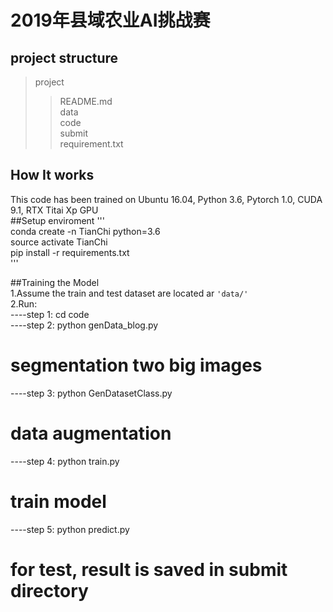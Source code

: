 2019年县域农业AI挑战赛
===================
project structure
-------------------
>project <br>
>> README.md <br>
>> data <br>
>> code <br>
>> submit <br>
>> requirement.txt <br>

How It works
------------------
This code has been trained on Ubuntu 16.04, Python 3.6, Pytorch 1.0, CUDA 9.1, RTX Titai Xp GPU <br>
##Setup enviroment
''' <br>
conda create -n TianChi python=3.6 <br>
source activate TianChi <br>
pip install -r requirements.txt <br>
''' <br>


##Training the Model <br>
1.Assume the train and test dataset are located ar `'data/'` <br>
2.Run: <br>
----step 1: cd code <br>
----step 2: python genData_blog.py <br>
# segmentation two big images
----step 3: python GenDatasetClass.py <br>
# data augmentation
----step 4: python train.py <br>
# train model
----step 5: python predict.py
# for test, result is saved in submit directory

